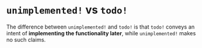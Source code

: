 # `unimplemented!` vs `todo!`
The difference between `unimplemented!` and `todo!` is that `todo!` conveys an intent of **implementing the functionality later**, while `unimplemented!` makes no such claims.
